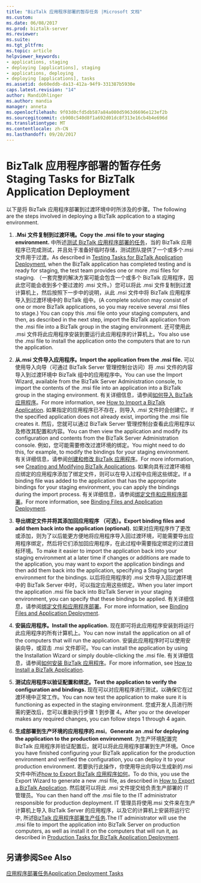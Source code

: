 ```yaml
---
title: "BizTalk 应用程序部署的暂存任务 |Microsoft 文档"
ms.custom: 
ms.date: 06/08/2017
ms.prod: biztalk-server
ms.reviewer: 
ms.suite: 
ms.tgt_pltfrm: 
ms.topic: article
helpviewer_keywords:
- applications, staging
- deploying [applications], staging
- applications, deploying
- deploying [applications], tasks
ms.assetid: de60eddb-da13-412a-94f9-331387b5930e
caps.latest.revision: "14"
author: MandiOhlinger
ms.author: mandia
manager: anneta
ms.openlocfilehash: 9f03d0cfd5db587a84a080d5963d6696e123ef2b
ms.sourcegitcommit: cb908c540d8f1a692d01dc8f313e16cb4b4e696d
ms.translationtype: MT
ms.contentlocale: zh-CN
ms.lasthandoff: 09/20/2017
---
```

# <a name="staging-tasks-for-biztalk-application-deployment"></a><span data-ttu-id="014c9-102">BizTalk 应用程序部署的暂存任务</span><span class="sxs-lookup"><span data-stu-id="014c9-102">Staging Tasks for BizTalk Application Deployment</span></span>
<span data-ttu-id="014c9-103">以下是将 BizTalk 应用程序部署到过渡环境中时所涉及的步骤。</span><span class="sxs-lookup"><span data-stu-id="014c9-103">The following are the steps involved in deploying a BizTalk application to a staging environment.</span></span>  
  
1.  <span data-ttu-id="014c9-104">**.Msi 文件复制到过渡环境。**</span><span class="sxs-lookup"><span data-stu-id="014c9-104">**Copy the .msi file to your staging environment.**</span></span> <span data-ttu-id="014c9-105">中所述[测试 BizTalk 应用程序部署的任务](../core/testing-tasks-for-biztalk-application-deployment.md)，当的 BizTalk 应用程序已完成测试，并且处于准备好临时存储，测试团队提供了一个或多个.msi 文件用于过渡。</span><span class="sxs-lookup"><span data-stu-id="014c9-105">As described in [Testing Tasks for BizTalk Application Deployment](../core/testing-tasks-for-biztalk-application-deployment.md), when the BizTalk application has completed testing and is ready for staging, the test team provides one or more .msi files for staging.</span></span> <span data-ttu-id="014c9-106">（一套完整的解决方案可能会包含一个或多个 BizTalk 应用程序，因此您可能会收到多个要过渡的 .msi 文件。）您可以将此 .msi 文件复制到过渡计算机上，然后按照下一步中的说明，从此 .msi 文件中将 BizTalk 应用程序导入到过渡环境中的 BizTalk 组中。</span><span class="sxs-lookup"><span data-stu-id="014c9-106">(A complete solution may consist of one or more BizTalk applications, so you may receive several .msi files to stage.)  You can copy this .msi file onto your staging computers, and then, as described in the next step, import the BizTalk application from the .msi file into a BizTalk group in the staging environment.</span></span> <span data-ttu-id="014c9-107">还可使用此 .msi 文件将此应用程序安装到要运行此应用程序的计算机上。</span><span class="sxs-lookup"><span data-stu-id="014c9-107">You also use the .msi file to install the application onto the computers that are to run the application.</span></span>  
  
2.  <span data-ttu-id="014c9-108">**从.msi 文件导入应用程序。**</span><span class="sxs-lookup"><span data-stu-id="014c9-108">**Import the application from the .msi file.**</span></span> <span data-ttu-id="014c9-109">可以使用导入向导（可通过 BizTalk Server 管理控制台访问）将 .msi 文件的内容导入到过渡环境中 BizTalk 组中的应用程序中。</span><span class="sxs-lookup"><span data-stu-id="014c9-109">You can use the Import Wizard, available from the BizTalk Server Administration console, to import the contents of the .msi file into an application into a BizTalk group in the staging environment.</span></span> <span data-ttu-id="014c9-110">有关详细信息，请参阅[如何导入 BizTalk 应用程序](../core/how-to-import-a-biztalk-application.md)。</span><span class="sxs-lookup"><span data-stu-id="014c9-110">For more information, see [How to Import a BizTalk Application](../core/how-to-import-a-biztalk-application.md).</span></span> <span data-ttu-id="014c9-111">如果指定的应用程序已不存在，则导入 .msi 文件时会创建它。</span><span class="sxs-lookup"><span data-stu-id="014c9-111">If the specified application does not already exist, importing the .msi file creates it.</span></span> <span data-ttu-id="014c9-112">然后，您就可以通过 BizTalk Server 管理控制台查看此应用程序以及修改其配置和内容。</span><span class="sxs-lookup"><span data-stu-id="014c9-112">You can then view the application and modify its configuration and contents from the BizTalk Server Administration console.</span></span> <span data-ttu-id="014c9-113">例如，您可能需要修改过渡环境的绑定。</span><span class="sxs-lookup"><span data-stu-id="014c9-113">You might need to do this, for example, to modify the bindings for your staging environment.</span></span> <span data-ttu-id="014c9-114">有关详细信息，请参阅[创建和修改 BizTalk 应用程序](../core/creating-and-modifying-biztalk-applications.md)。</span><span class="sxs-lookup"><span data-stu-id="014c9-114">For more information, see [Creating and Modifying BizTalk Applications](../core/creating-and-modifying-biztalk-applications.md).</span></span> <span data-ttu-id="014c9-115">如果向具有过渡环境相应绑定的应用程序添加了绑定文件，则可以在导入过程中应用这些绑定。</span><span class="sxs-lookup"><span data-stu-id="014c9-115">If a binding file was added to the application that has the appropriate bindings for your staging environment, you can apply the bindings during the import process.</span></span> <span data-ttu-id="014c9-116">有关详细信息，请参阅[绑定文件和应用程序部署](../core/binding-files-and-application-deployment.md)。</span><span class="sxs-lookup"><span data-stu-id="014c9-116">For more information, see [Binding Files and Application Deployment](../core/binding-files-and-application-deployment.md).</span></span>  
  
3.  <span data-ttu-id="014c9-117">**导出绑定文件并将其添加回应用程序 （可选）。**</span><span class="sxs-lookup"><span data-stu-id="014c9-117">**Export binding files and add them back into the application (optional).**</span></span> <span data-ttu-id="014c9-118">如果对应用程序作了更改或添加，则为了以后能更方便地将应用程序导入回过渡环境，可能需要导出应用程序绑定，然后将它们添加回应用程序，在此过程中需要指定绑定的过渡目标环境。</span><span class="sxs-lookup"><span data-stu-id="014c9-118">To make it easier to import the application back into your staging environment at a later time if changes or additions are made to the application, you may want to export the application bindings and then add them back into the application, specifying a Staging target environment for the bindings.</span></span> <span data-ttu-id="014c9-119">以后将应用程序的 .msi 文件导入回过渡环境中的 BizTalk Server 中时，可以指定应用这些绑定。</span><span class="sxs-lookup"><span data-stu-id="014c9-119">When you later import the application .msi file back into BizTalk Server in your staging environment, you can specify that these bindings be applied.</span></span> <span data-ttu-id="014c9-120">有关详细信息，请参阅[绑定文件和应用程序部署](../core/binding-files-and-application-deployment.md)。</span><span class="sxs-lookup"><span data-stu-id="014c9-120">For more information, see [Binding Files and Application Deployment](../core/binding-files-and-application-deployment.md).</span></span>  
  
4.  <span data-ttu-id="014c9-121">**安装应用程序。**</span><span class="sxs-lookup"><span data-stu-id="014c9-121">**Install the application.**</span></span> <span data-ttu-id="014c9-122">现在即可将此应用程序安装到将运行此应用程序的所有计算机上。</span><span class="sxs-lookup"><span data-stu-id="014c9-122">You can now install the application on all of the computers that will run the application.</span></span> <span data-ttu-id="014c9-123">安装此应用程序时可以使用安装向导，或双击 .msi 文件即可。</span><span class="sxs-lookup"><span data-stu-id="014c9-123">You can install the application by using the Installation Wizard or simply double-clicking the .msi file.</span></span> <span data-ttu-id="014c9-124">有关详细信息，请参阅[如何安装 BizTalk 应用程序](../core/how-to-install-a-biztalk-application.md)。</span><span class="sxs-lookup"><span data-stu-id="014c9-124">For more information, see [How to Install a BizTalk Application](../core/how-to-install-a-biztalk-application.md).</span></span>  
  
5.  <span data-ttu-id="014c9-125">**测试应用程序以验证配置和绑定。**</span><span class="sxs-lookup"><span data-stu-id="014c9-125">**Test the application to verify the configuration and bindings.**</span></span> <span data-ttu-id="014c9-126">现在可以对应用程序进行测试，以确保它在过渡环境中正常工作。</span><span class="sxs-lookup"><span data-stu-id="014c9-126">You can now test the application to make sure it is functioning as expected in the staging environment.</span></span> <span data-ttu-id="014c9-127">您或开发人员进行所需的更改后，您可以重新执行步骤 1 到步骤 4。</span><span class="sxs-lookup"><span data-stu-id="014c9-127">After you or the developer makes any required changes, you can follow steps 1 through 4 again.</span></span>  
  
6.  <span data-ttu-id="014c9-128">**生成部署到生产环境的应用程序的.msi**。</span><span class="sxs-lookup"><span data-stu-id="014c9-128">**Generate an .msi for deploying the application to the production environment**.</span></span> <span data-ttu-id="014c9-129">为生产环境配置完 BizTalk 应用程序并验证配置后，就可以将此应用程序部署到生产环境。</span><span class="sxs-lookup"><span data-stu-id="014c9-129">Once you have finished configuring your BizTalk application for the production environment and verified the configuration, you can deploy it to your production environment.</span></span> <span data-ttu-id="014c9-130">若要执行此操作，你使用导出向导以生成新的.msi 文件中所述[how to Export BizTalk 应用程序如何](../core/how-to-export-a-biztalk-application.md)。</span><span class="sxs-lookup"><span data-stu-id="014c9-130">To do this, you use the Export Wizard to generate a new .msi file, as described in [How to Export a BizTalk Application](../core/how-to-export-a-biztalk-application.md).</span></span> <span data-ttu-id="014c9-131">然后就可以将此 .msi 文件提交给负责生产部署的 IT 管理员。</span><span class="sxs-lookup"><span data-stu-id="014c9-131">You can then hand off the .msi file to the IT administrator responsible for production deployment.</span></span> <span data-ttu-id="014c9-132">IT 管理员将使用.msi 文件来在生产计算机上导入 BizTalk Server 的应用程序，以及它的计算机上安装将运行它中, 所述[BizTalk 应用程序部署生产任务](../core/production-tasks-for-biztalk-application-deployment.md).</span><span class="sxs-lookup"><span data-stu-id="014c9-132">The IT administrator will use the .msi file to import the application into BizTalk Server on production computers, as well as install it on the computers that will run it, as described in [Production Tasks for BizTalk Application Deployment](../core/production-tasks-for-biztalk-application-deployment.md).</span></span>  
  
## <a name="see-also"></a><span data-ttu-id="014c9-133">另请参阅</span><span class="sxs-lookup"><span data-stu-id="014c9-133">See Also</span></span>  
 [<span data-ttu-id="014c9-134">应用程序部署任务</span><span class="sxs-lookup"><span data-stu-id="014c9-134">Application Deployment Tasks</span></span>](../core/application-deployment-tasks.md)